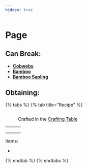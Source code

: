 ```yaml
---
hidden: true
---
```


# Page

## Can Break:

* <img src="https://minecraft.wiki/images/thumb/Cobweb_JE5.png/150px-Cobweb_JE5.png?54818" alt="" data-size="line">[**Cobwebs**](https://minecraft.wiki/w/Cobweb)
* <img src="https://minecraft.wiki/images/thumb/Leafless_Bamboo_JE1_BE2.png/150px-Leafless_Bamboo_JE1_BE2.png?c0e8e" alt="" data-size="line">[**Bamboo**](https://minecraft.wiki/w/Bamboo)
* <img src="https://minecraft.wiki/images/thumb/Bamboo_Shoot_JE1_BE1.png/150px-Bamboo_Shoot_JE1_BE1.png?34e69" alt="" data-size="line">[**Bamboo Sapling**](https://minecraft.wiki/w/Bamboo)

## Obtaining:

{% tabs %}
{% tab title="Recipe" %}
<figure><img src="https://minecraft.wiki/images/thumb/Crafting_Table_JE4_BE3.png/150px-Crafting_Table_JE4_BE3.png?5767f" alt=""><figcaption><p>Crafted in the <a href="https://minecraft.wiki/w/Crafting_Table">Crafting Table</a></p></figcaption></figure>

|     |     |     |
| :-: | :-: | :-: |
|     |     |     |
|     |     |     |
|     |     |     |

Items:

*
{% endtab %}
{% endtabs %}

&#x20;
